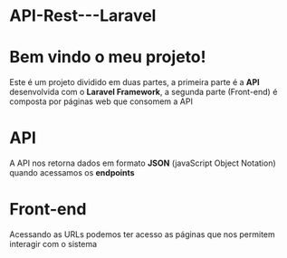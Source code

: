# API-Rest---Laravel

# Bem vindo o meu projeto!

Este é um projeto dividido em duas partes, a primeira parte é a  **API** desenvolvida com o **Laravel Framework**, a segunda parte (Front-end) é composta por páginas web que consomem a API


# API

A API nos retorna dados em formato **JSON** (javaScript Object Notation) quando acessamos os **endpoints**



# Front-end

Acessando as URLs podemos ter acesso as páginas que nos permitem interagir com o sistema

